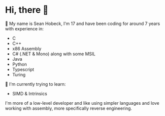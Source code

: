 # Hi, there 👋
📖 My name is Sean Hobeck, I'm 17 and have been coding for around 7 years with experience in:
- C
- C++
- x86 Assembly
- C# (.NET & Mono) along with some MSIL
- Java
- Python
- Typescript
- Turing

🌱 I'm currently trying to learn:
- SIMD & Intrinsics

I'm more of a low-level developer and like using simpler languages and love working with assembly, more specifically reverse engineering.
